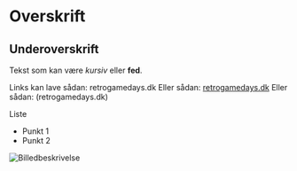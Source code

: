 <!-- BEGIN ARISE ------------------------------
Title:: "Titel"

Author:: "Retro Game Days"
Description:: "Beskrivelse"
Language:: "dk"
Thumbnail:: ""
Published Date:: "2025-05-02"
Modified Date:: "2025-05-02"

---- END ARISE \\ DO NOT MODIFY THIS LINE ---->

# Overskrift

## Underoverskrift

Tekst som kan være *kursiv* eller **fed**.

Links kan lave sådan: retrogamedays.dk
Eller sådan: [retrogamedays.dk](retrogamedays.dk)
Eller sådan: (retrogamedays.dk)

Liste
* Punkt 1
* Punkt 2

![](billede.jpg "Billedbeskrivelse")
